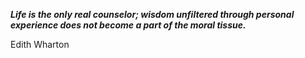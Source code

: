 _**Life is the only real counselor; wisdom unfiltered through personal experience does not become a part of the moral tissue.**_

Edith Wharton